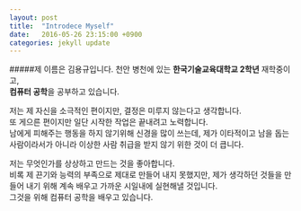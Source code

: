 ```yaml
---
layout: post
title:  "Introdece Myself"
date:   2016-05-26 23:15:00 +0900
categories: jekyll update
---
```

#####제 이름은 김용규입니다.
천안 병천에 있는 **한국기술교육대학교 2학년** 재학중이고,  
**컴퓨터 공학**을 공부하고 있습니다.

저는 제 자신을 소극적인 편이지만, 결정은 미루지 않는다고 생각합니다.  
또 게으른 편이지만 일단 시작한 작업은 끝내려고 노력합니다.  
남에게 피해주는 행동을 하지 않기위해 신경을 많이 쓰는데,
제가 이타적이고 남을 돕는 사람이라서가 아니라 이상한 사람 취급을 받지 않기 위한 것이 더 큽니다.

저는 무엇인가를 상상하고 만드는 것을 좋아합니다.  
비록 제 끈기와 능력의 부족으로 제대로 만들어 내지 못했지만,
제가 생각하던 것들을 만들어 내기 위해 계속 배우고 가까운 시일내에 실현해낼 것입니다.  
그것을 위해 컴퓨터 공학을 배우고 있습니다.




